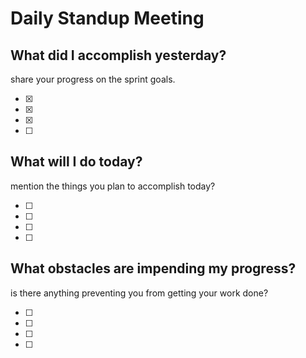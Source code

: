 # Daily Standup Meeting

## What did I accomplish yesterday?
share your progress on the sprint goals.

- [x] 
- [x] 
- [x] 
- [ ] 

## What will I do today?
mention the things you plan to accomplish today?

- [ ] 
- [ ] 
- [ ] 
- [ ]

## What obstacles are impending my progress?
is there anything preventing you from getting your work done?

- [ ] 
- [ ] 
- [ ]  
- [ ]